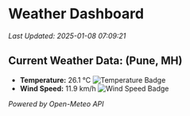 
# Weather Dashboard

_Last Updated: 2025-01-08 07:09:21_

## Current Weather Data: (Pune, MH)
- **Temperature:** 26.1 °C ![Temperature Badge](https://img.shields.io/badge/Temperature-Medium%20Temp-green)
- **Wind Speed:** 11.9 km/h ![Wind Speed Badge](https://img.shields.io/badge/Wind%20Speed-Low%20Wind-blue)

*Powered by Open-Meteo API*
